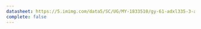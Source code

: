 ```yaml
---
datasheet: https://5.imimg.com/data5/SC/UG/MY-1833510/gy-61-adxl335-3-axis-accelerometer-module.pdf
complete: false
---
```

